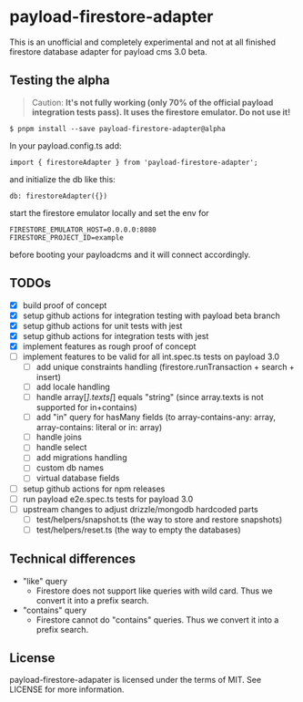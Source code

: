 # payload-firestore-adapter

This is an unofficial and completely experimental and not at all finished firestore database adapter for payload cms 3.0 beta.

## Testing the alpha

> Caution: **It's not fully working (only 70% of the official payload integration tests pass). It uses the firestore emulator. Do not use it!**

```console
$ pnpm install --save payload-firestore-adapter@alpha
```

In your payload.config.ts add:

```
import { firestoreAdapter } from 'payload-firestore-adapter';
```

and initialize the db like this:

```
db: firestoreAdapter({})
```

start the firestore emulator locally and set the env for

```
FIRESTORE_EMULATOR_HOST=0.0.0.0:8080
FIRESTORE_PROJECT_ID=example 
```
before booting your payloadcms and it will connect accordingly.

## TODOs

- [x] build proof of concept
- [x] setup github actions for integration testing with payload beta branch
- [x] setup github actions for unit tests with jest
- [x] setup github actions for integration tests with jest
- [x] implement features as rough proof of concept
- [ ] implement features to be valid for all int.spec.ts tests on payload 3.0
  - [ ] add unique constraints handling (firestore.runTransaction + search + insert)
  - [ ] add locale handling
  - [ ] handle array[*].texts[*] equals "string" (since array.texts is not supported for in+contains)
  - [ ] add "in" query for hasMany fields (to array-contains-any: array, array-contains: literal or in: array)
  - [ ] handle joins
  - [ ] handle select
  - [ ] add migrations handling
  - [ ] custom db names
  - [ ] virtual database fields
- [ ] setup github actions for npm releases
- [ ] run payload e2e.spec.ts tests for payload 3.0
- [ ] upstream changes to adjust drizzle/mongodb hardcoded parts
  - [ ] test/helpers/snapshot.ts (the way to store and restore snapshots)
  - [ ] test/helpers/reset.ts (the way to empty the databases)

## Technical differences

* "like" query
  * Firestore does not support like queries with wild card. Thus we convert it into a prefix search.
* "contains" query
  * Firestore cannot do "contains" queries. Thus we convert it into a prefix search.

## License

payload-firestore-adapater is licensed under the terms of MIT. See LICENSE for more information.
